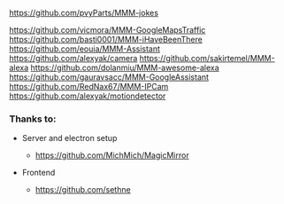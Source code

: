 

https://github.com/pvyParts/MMM-jokes


https://github.com/vicmora/MMM-GoogleMapsTraffic
https://github.com/basti0001/MMM-iHaveBeenThere
https://github.com/eouia/MMM-Assistant
https://github.com/alexyak/camera
https://github.com/sakirtemel/MMM-alexa
https://github.com/dolanmiu/MMM-awesome-alexa
https://github.com/gauravsacc/MMM-GoogleAssistant
https://github.com/RedNax67/MMM-IPCam
https://github.com/alexyak/motiondetector




### Thanks to:

- Server and electron setup
    - https://github.com/MichMich/MagicMirror

- Frontend
    - https://github.com/sethne